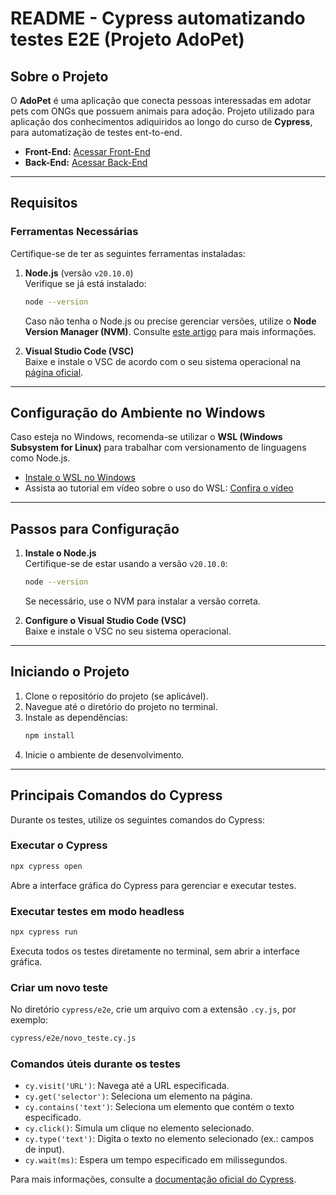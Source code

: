 # README - Cypress automatizando testes E2E (Projeto AdoPet)

## Sobre o Projeto

O **AdoPet** é uma aplicação que conecta pessoas interessadas em adotar pets com ONGs que possuem animais para adoção. Projeto utilizado para aplicação dos conhecimentos adiquiridos ao longo do curso de **Cypress**, para automatização de testes ent-to-end.

- **Front-End:** [Acessar Front-End](https://adopet-frontend-cypress.vercel.app)
- **Back-End:** [Acessar Back-End](https://adopet-api-i8qu.onrender.com/adotante/)

---

## Requisitos

### Ferramentas Necessárias

Certifique-se de ter as seguintes ferramentas instaladas:

1. **Node.js** (versão `v20.10.0`)  
   Verifique se já está instalado:
   ```bash
   node --version
   ```
   Caso não tenha o Node.js ou precise gerenciar versões, utilize o **Node Version Manager (NVM)**. Consulte [este artigo](#) para mais informações.

2. **Visual Studio Code (VSC)**  
   Baixe e instale o VSC de acordo com o seu sistema operacional na [página oficial](https://code.visualstudio.com/).

---

## Configuração do Ambiente no Windows

Caso esteja no Windows, recomenda-se utilizar o **WSL (Windows Subsystem for Linux)** para trabalhar com versionamento de linguagens como Node.js.

- [Instale o WSL no Windows](#)
- Assista ao tutorial em vídeo sobre o uso do WSL: [Confira o vídeo](#)

---

## Passos para Configuração

1. **Instale o Node.js**  
   Certifique-se de estar usando a versão `v20.10.0`:
   ```bash
   node --version
   ```
   Se necessário, use o NVM para instalar a versão correta.

2. **Configure o Visual Studio Code (VSC)**  
   Baixe e instale o VSC no seu sistema operacional.

---

## Iniciando o Projeto

1. Clone o repositório do projeto (se aplicável).
2. Navegue até o diretório do projeto no terminal.
3. Instale as dependências:
   ```bash
   npm install
   ```
4. Inicie o ambiente de desenvolvimento.

---

## Principais Comandos do Cypress

Durante os testes, utilize os seguintes comandos do Cypress:

### Executar o Cypress
```bash
npx cypress open
```
Abre a interface gráfica do Cypress para gerenciar e executar testes.

### Executar testes em modo headless
```bash
npx cypress run
```
Executa todos os testes diretamente no terminal, sem abrir a interface gráfica.

### Criar um novo teste
No diretório `cypress/e2e`, crie um arquivo com a extensão `.cy.js`, por exemplo:
```bash
cypress/e2e/novo_teste.cy.js
```

### Comandos úteis durante os testes
- `cy.visit('URL')`: Navega até a URL especificada.
- `cy.get('selector')`: Seleciona um elemento na página.
- `cy.contains('text')`: Seleciona um elemento que contém o texto especificado.
- `cy.click()`: Simula um clique no elemento selecionado.
- `cy.type('text')`: Digita o texto no elemento selecionado (ex.: campos de input).
- `cy.wait(ms)`: Espera um tempo especificado em milissegundos.

Para mais informações, consulte a [documentação oficial do Cypress](https://docs.cypress.io/).
